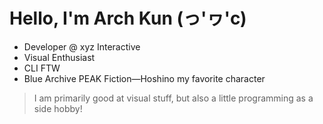 # Hello, I'm Arch Kun (っ'ヮ'c)
- Developer @ xyz Interactive
- Visual Enthusiast
- CLI FTW
- Blue Archive PEAK Fiction—Hoshino my favorite character

> I am primarily good at visual stuff, but also a little programming as a side hobby!
